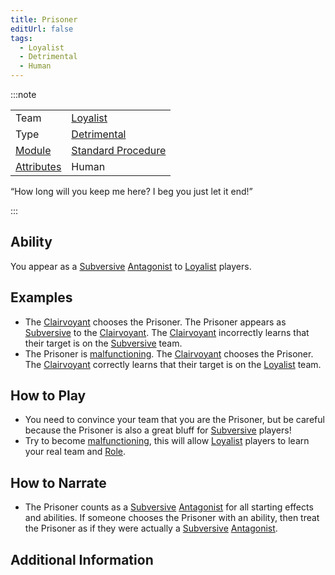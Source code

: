```yaml
---
title: Prisoner
editUrl: false
tags:
  - Loyalist
  - Detrimental
  - Human
---
```


:::note


|                                     |                                                     |
| ----------------------------------- | --------------------------------------------------- |
| Team                                | [Loyalist](/swtcpedia/loyalist)                     |
| Type                                | [Detrimental](/swtcpedia/detrimental)               |
| [Module](/swtcpedia/module)         | [Standard Procedure](/swtcpedia/standard-procedure) |
| [Attributes](/swtcpedia/attributes) | Human                                               |

“How long will you keep me here? I beg you just let it end!”

:::

## Ability

You appear as a [Subversive](/swtcpedia/subversive) [Antagonist](/swtcpedia/antagonist) to [Loyalist](/swtcpedia/loyalist) players.

## Examples

* The [Clairvoyant](/swtcpedia/clairvoyant) chooses the Prisoner. The Prisoner appears as [Subversive](/swtcpedia/subversive) to the [Clairvoyant](/swtcpedia/clairvoyant). The [Clairvoyant](/swtcpedia/clairvoyant) incorrectly learns that their target is on the [Subversive](/swtcpedia/subversive) team.
* The Prisoner is [malfunctioning](/swtcpedia/malfunctioning). The [Clairvoyant](/swtcpedia/clairvoyant) chooses the Prisoner. The [Clairvoyant](/swtcpedia/clairvoyant) correctly learns that their target is on the [Loyalist](/swtcpedia/loyalist) team.

## How to Play

* You need to convince your team that you are the Prisoner, but be careful because the Prisoner is also a great bluff for [Subversive](/swtcpedia/subversive) players!
* Try to become [malfunctioning](/swtcpedia/malfunctioning), this will allow [Loyalist](/swtcpedia/loyalist) players to learn your real team and [Role](/swtcpedia/role).

## How to Narrate

* The Prisoner counts as a [Subversive](/swtcpedia/subversive) [Antagonist](/swtcpedia/antagonist) for all starting effects and abilities. If someone chooses the Prisoner with an ability, then treat the Prisoner as if they were actually a [Subversive](/swtcpedia/subversive) [Antagonist](/swtcpedia/antagonist).

## Additional Information
